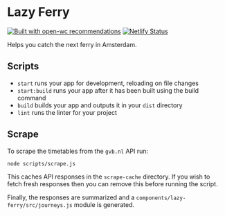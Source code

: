 # Lazy Ferry

[![Built with open-wc recommendations](https://img.shields.io/badge/built%20with-open--wc-blue.svg)](https://github.com/open-wc)
[![Netlify Status](https://api.netlify.com/api/v1/badges/9ed4092f-4119-43f0-aa1d-765be5e6c92f/deploy-status)](https://app.netlify.com/sites/lazy-ferry/deploys)

Helps you catch the next ferry in Amsterdam.

## Scripts

- `start` runs your app for development, reloading on file changes
- `start:build` runs your app after it has been built using the build command
- `build` builds your app and outputs it in your `dist` directory
- `lint` runs the linter for your project

## Scrape

To scrape the timetables from the `gvb.nl` API run:

```bash
node scripts/scrape.js
```

This caches API responses in the `scrape-cache` directory.
If you wish to fetch fresh responses then you can remove this before running the script.

Finally, the responses are summarized and a `components/lazy-ferry/src/journeys.js` module is generated.
